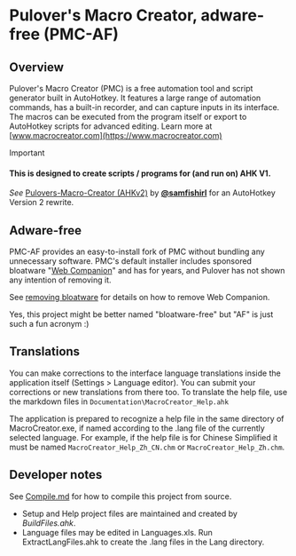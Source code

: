 ﻿# Pulover's Macro Creator, adware-free (PMC-AF)

## Overview

Pulover's Macro Creator (PMC) is a free automation tool and script generator built in AutoHotkey. It features a large range of automation commands, has a built-in recorder, and can capture inputs in its interface. The macros can be executed from the program itself or export to AutoHotkey scripts for advanced editing. Learn more at [www.macrocreator.com](https://www.macrocreator.com)

>[!Important]
>
>#### This is designed to create scripts / programs for (and run on) AHK V1.
>
>_See_ [Pulovers-Macro-Creator (AHKv2)](https://github.com/samfisherirl/Pulovers-Macro-Creator-for-AHKv2) by **[@samfishirl](https://github.com/samfisherirl)** for an AutoHotkey Version 2 rewrite.

## Adware-free

PMC-AF provides an easy-to-install fork of PMC without bundling any unnecessary software. PMC's default installer includes sponsored bloatware "[Web Companion](https://www.pcrisk.com/removal-guides/14231-web-companion-unwanted-application)" and has for years, and Pulover has not shown any intention of removing it.

See [removing bloatware](./Documentation/removing-bloatware.md) for details on how to remove Web Companion.

Yes, this project might be better named "bloatware-free" but "AF" is just such a fun acronym :)

## Translations

You can make corrections to the interface language translations inside the application itself (Settings > Language editor). You can submit your corrections or new translations from there too. To translate the help file, use the markdown files in `Documentation\MacroCreator_Help.ahk`

The application is prepared to recognize a help file in the same directory of MacroCreator.exe, if named according to the .lang file of the currently selected language. For example, if the help file is for Chinese Simplified it must be named `MacroCreator_Help_Zh_CN.chm` or `MacroCreator_Help_Zh.chm`.

## Developer notes

See [Compile.md](./Documentation/Developer/Compile.md) for how to compile this project from source.

* Setup and Help project files are maintained and created by *BuildFiles.ahk*.
* Language files may be edited in Languages.xls. Run ExtractLangFiles.ahk to create the .lang files in the Lang directory.

